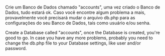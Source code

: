 Crie um Banco de Dados chamado "accounts", uma vez criado o Banco de Dados, tudo estará ok. Caso você encontre algum problema a mais, provavelmente você precisará mudar o arquivo db.php para as configurações do seu Banco de Dados, tais como usuário e/ou senha. 

Create a Database called "accounts", once the Database is created, you're good to go. In case you have any more problems, probably you need to change the db.php file to your Database settings, like user and/or password. 
